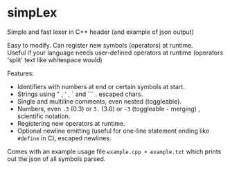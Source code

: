 # simpLex
Simple and fast lexer in C++ header (and example of json output)     
   
Easy to modify. Can register new symbols (operators) at runtime.  
Useful if your language needs user-defined operators at runtime (operators 'split' text like whitespace would)   
  
Features:   
- Identifiers with numbers at end or certain symbols at start.   
- Strings using " , ' , ` and ``` . escaped chars.     
- Single and multiline comments, even nested (toggleable).     
- Numbers, even `.3` (0.3) or `3.` (3.0) or `-3` (toggleable `-` merging) , scientific notation.   
- Registering new operators at runtime.   
- Optional newline emitting (useful for one-line statement ending like `#define` in C), escaped newlines.  
      
Comes with an example usage file `example.cpp + example.txt` which prints out the json of all symbols parsed.  
  
